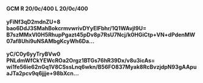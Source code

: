 #### GCM R 20/0c/400 L 20/0c/400
**yFiNf3qD2mdnZU+8**<br/>**bao6DdJ3SMahBokcrmvwrivDYyElFbhr/1Q1WAvjI9U=**<br/>**B7szMMxVI0H5RhupPgazt45pDv8p7RsU7Ncj/k0HGiCtp+VN+dPdenMW07af8Uhi9uNSAMbgKcyWh6Da...**<br/><br/>
**yC/C0y6yyTryBVw0**<br/>**PNLdmWfCkYEWcROa2Orgz1BTGs76hR39Dx/v8u3icAs=**<br/>**wi1fe56ie62nGq1V8CSssLnq6wkn/B56FO837Myak8RcBvzjdpN93gAApuaJTa2pcv9q6jjje+98bXcn...**